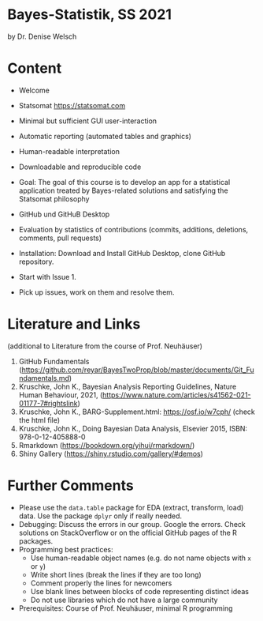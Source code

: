 # Bayes-Statistik, SS 2021
by Dr. Denise Welsch

# Content 
-	Welcome
-	Statsomat https://statsomat.com 
  -	Minimal but sufficient GUI user-interaction 
  -	Automatic reporting (automated tables and graphics) 
  -	Human-readable interpretation 
  -	Downloadable and reproducible code 

-	Goal: The goal of this course is to develop an app for a statistical application treated by Bayes-related solutions and satisfying the Statsomat philosophy 

-	GitHub und GitHuB Desktop

-	Evaluation by statistics of contributions (commits, additions, deletions, comments, pull requests)  

-	Installation: Download and Install GitHub Desktop, clone GitHub repository. 

- Start with Issue 1.

- Pick up issues, work on them and resolve them. 



# Literature and Links 
(additional to Literature from the course of Prof. Neuhäuser) 

1. GitHub Fundamentals (https://github.com/reyar/BayesTwoProp/blob/master/documents/Git_Fundamentals.md)
2. Kruschke, John K., Bayesian Analysis Reporting Guidelines, Nature Human Behaviour, 2021,  (https://www.nature.com/articles/s41562-021-01177-7#rightslink)
3. Kruschke, John K., BARG-Supplement.html: https://osf.io/w7cph/ (check the html file)
4. Kruschke, John K., Doing Bayesian Data Analysis, Elsevier 2015, ISBN: 978-0-12-405888-0
5. Rmarkdown (https://bookdown.org/yihui/rmarkdown/)
6. Shiny Gallery (https://shiny.rstudio.com/gallery/#demos)


# Further Comments
-	Please use the `data.table` package for EDA (extract, transform, load) data. Use the package `dplyr` only if really needed.
-	Debugging: Discuss the errors in our group. Google the errors. Check solutions on StackOverflow or on the official GitHub pages of the R packages. 
-	Programming best practices:
    - Use human-readable object names (e.g. do not name objects with `x` or `y`) 
    - Write short lines (break the lines if they are too long)
    - Comment properly the lines for newcomers 
    - Use blank lines between blocks of code representing distinct ideas
    - Do not use libraries which do not have a large community  
-	Prerequisites: Course of Prof. Neuhäuser, minimal R programming 


